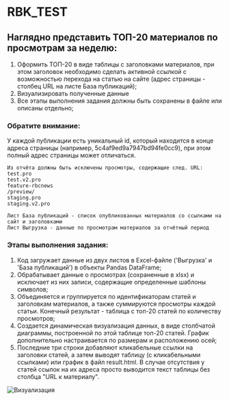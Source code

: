 # RBK_TEST			
									
## Наглядно представить ТОП-20 материалов по просмотрам за неделю:								
1.	Оформить ТОП-20 в виде таблицы с заголовками материалов, при этом заголовок необходимо сделать активной ссылкой с возможностью перехода на статью на сайте (адрес страницы - столбец URL на листе База публикаций);								
2.	Визуализировать полученные данные								
3.	Все этапы выполнения задания должны быть сохранены в файле или описаны отдельно;								
									
### Обратите внимание: 
У каждой публикации есть уникальный id, который находится в конце адреса страницы (например, 5c4af9ed9a7947bd94fe0cc9), при этом полный адрес страницы может отличаться.								
									
	Из отчёта должны быть исключены просмотры, содержащие след. URL: 								
	test.pro								
	test.v2.pro								
	feature-rbcnews								
	/preview/								
	staging.pro								
	staging.v2.pro								
									
	Лист База публикаций - список опубликованных материалов со ссылками на сайт и заголовками								
	Лист Выгрузка - данные по просмотрам материалов за отчётный период								
									
###  Этапы выполнения задания:
1.  Код загружает данные из двух листов в Excel-файле ('Выгрузка' и 'База публикаций') в объекты Pandas DataFrame;
2. Обрабатывает данные о просмотрах (сохраненные в xlsx) и исключает из них записи, содержащие определенные шаблоны символов;
3. Объединяется и группируется по идентификаторам статей и заголовкам материалов, а также суммируются просмотры каждой статьи. Конечный результат - таблица с топ-20 статей по количеству просмотров;
4. Создается динамическая визуализация данных, в виде столбчатой диаграммы, построенной по этой таблице топ-20 статей. График дополнительно настраивается по размерам и расположению осей;
5. Последние три строки добавляют кликабельные ссылки на заголовки статей, а затем выводят таблицу (с кликабельными ссылками) или график в файл result.html. В случае отсутствия у статей ссылок на их адреса просто выводится текст таблицы без столбца "URL к материалу".              
                 
<image src="/myplot.png" alt="Визуализация">
